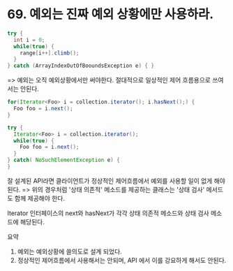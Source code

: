# 69. 예외는 진짜 예외 상황에만 사용하라.

```java
try {
  int i = 0;
  while(true) {
    range[i++].climb();
  }
} catch (ArrayIndexOutOfBooundsException e) { }
```

=> 예외는 오직 예외상황에서만 써야한다. 절대적으로 일상적인 제어 흐름용으로 쓰여서는 안된다.

```java
for(Iterator<Foo> i = collection.iterator(); i.hasNext();) {
  Foo foo = i.next();
}

try {
  Iterator<Foo> i = collection.iterator();
  while(true) {
    Foo foo = i.next();
  }
} catch( NoSuchElementException e) {
}
```

잘 설계된 API라면 클라이언트가 정상적인 제어흐름에서 예외를 사용할 일이 없게 해야된다.
=> 위의 경우처럼 '상태 의존적' 메소드를 제공하는 클래스는 '상태 검사' 메서드도 함께 제공해야 한다.

Iterator 인터페이스의 next와 hasNext가 각각 상태 의존적 메소드와 상태 검사 메소드에 해당된다.


요약
1. 예외는 예외상황에 쓸의도로 설계 되었다.
2. 정상적인 제어흐름에서 사용해서는 안되며, API 에서 이를 강요하게 해서도 안된다.
